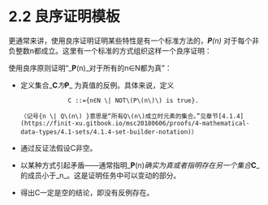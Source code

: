 # 2.2 良序证明模板

更通常来讲，使用良序证明证明某些特性是有一个标准方法的，_**P**\(n\)_ 对于每个非负整数n都成立。这里有一个标准的方式组织这样一个良序证明：

使用良序原则证明“_**P**\(n\)_对于所有的n∈N都为真”：

* 定义集合_**C**_为_**P**_ 为真值的反例。具体来说，定义

                   C ::={n∈N \| NOT\(P\(n\)\) is true}.

      （记号{n \| Q\(n\) }意思是“所有Q\(n\)成立时元素的集合。”见章节[4.1.4](https://finit-xu.gitbook.io/msc20180606/proofs/4-mathematical-data-types/4.1-sets/4.1.4-set-builder-notation)）

* 通过反证法假设C非空。
* 以某种方式引起矛盾——通常指明_**P**\(n\)_确实为真或者指明存在另一个集合_**C**_ 的成员小于_n_。这是证明任务中可以变动的部分。
* 得出C一定是空的结论，即没有反例存在。



